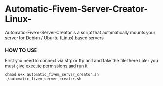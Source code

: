 # Automatic-Fivem-Server-Creator-Linux-
 Automatic-Fivem-Server-Creator is a script that automatically mounts your server for Debian / Ubuntu (Linux) based servers

### HOW TO USE
First you need to connect via sftp or ftp and and take the file there
Later you must give execute permissions and run it
```
chmod u+x automatic_fivem_server_creator.sh
./automatic_fivem_server_creator.sh
```
